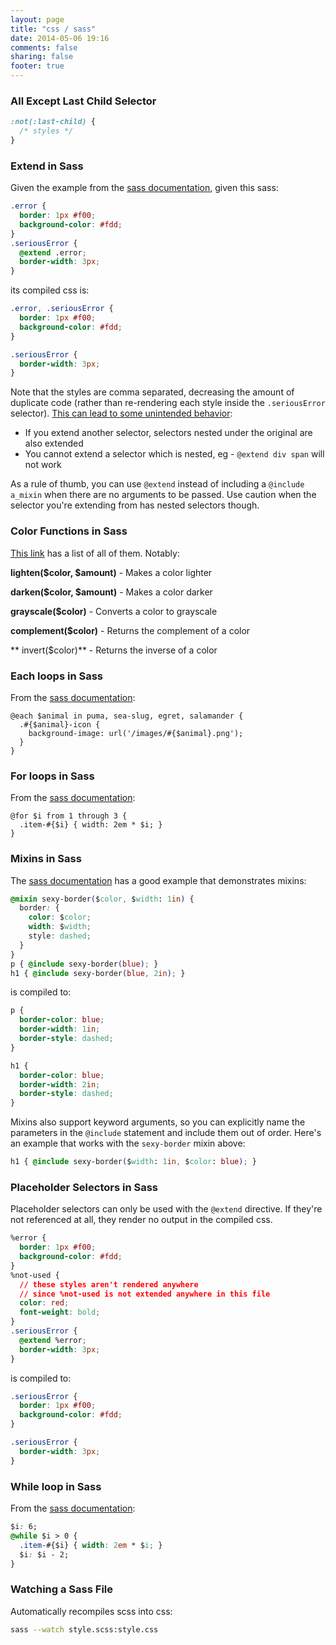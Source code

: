 ```yaml
---
layout: page
title: "css / sass"
date: 2014-05-06 19:16
comments: false
sharing: false
footer: true
---
```


### All Except Last Child Selector
``` css
:not(:last-child) {
  /* styles */
}
```

### Extend in Sass
Given the example from the [sass documentation](http://sass-lang.com/documentation/file.SASS_REFERENCE.html#extend), given this sass:
``` css
.error {
  border: 1px #f00;
  background-color: #fdd;
}
.seriousError {
  @extend .error;
  border-width: 3px;
}
```

its compiled css is:
``` css
.error, .seriousError {
  border: 1px #f00;
  background-color: #fdd;
}

.seriousError {
  border-width: 3px;
}
```

Note that the styles are comma separated, decreasing the amount of duplicate code (rather than re-rendering each style inside the `.seriousError` selector). [This can lead to some unintended behavior](http://css-tricks.com/the-extend-concept/):
 - If you extend another selector, selectors nested under the original are also extended
 - You cannot extend a selector which is nested, eg - `@extend div span` will not work

As a rule of thumb, you can use `@extend` instead of including a `@include a_mixin` when there are no arguments to be passed. Use caution when the selector you're extending from has nested selectors though.

### Color Functions in Sass
[This link](http://sass-lang.com/documentation/Sass/Script/Functions.html) has a list of all of them. Notably:

**lighten($color, $amount)** - Makes a color lighter

**darken($color, $amount)** - Makes a color darker

**grayscale($color)** - Converts a color to grayscale

**complement($color)** - Returns the complement of a color

** invert($color)** -  Returns the inverse of a color

### Each loops in Sass
From the [sass documentation](http://sass-lang.com/documentation/file.SASS_REFERENCE.html#extend):
```
@each $animal in puma, sea-slug, egret, salamander {
  .#{$animal}-icon {
    background-image: url('/images/#{$animal}.png');
  }
}
```

### For loops in Sass
From the [sass documentation](http://sass-lang.com/documentation/file.SASS_REFERENCE.html#extend):
```
@for $i from 1 through 3 {
  .item-#{$i} { width: 2em * $i; }
}
```

### Mixins in Sass
The [sass documentation](http://sass-lang.com/documentation/file.SASS_REFERENCE.html#extend) has a good example that demonstrates mixins:
``` css
@mixin sexy-border($color, $width: 1in) {
  border: {
    color: $color;
    width: $width;
    style: dashed;
  }
}
p { @include sexy-border(blue); }
h1 { @include sexy-border(blue, 2in); }
```
is compiled to:
``` css
p {
  border-color: blue;
  border-width: 1in;
  border-style: dashed;
}

h1 {
  border-color: blue;
  border-width: 2in;
  border-style: dashed;
}
```

Mixins also support keyword arguments, so you can explicitly name the parameters in the `@include` statement and include them out of order. Here's an example that works with the `sexy-border` mixin above:
``` css
h1 { @include sexy-border($width: 1in, $color: blue); }
```

### Placeholder Selectors in Sass
Placeholder selectors can only be used with the `@extend` directive. If they're not referenced at all, they render no output in the compiled css.
``` css
%error {
  border: 1px #f00;
  background-color: #fdd;
}
%not-used {
  // these styles aren't rendered anywhere
  // since %not-used is not extended anywhere in this file
  color: red;
  font-weight: bold;
}
.seriousError {
  @extend %error;
  border-width: 3px;
}
```
is compiled to:
``` css
.seriousError {
  border: 1px #f00;
  background-color: #fdd;
}

.seriousError {
  border-width: 3px;
}
```

### While loop in Sass
From the [sass documentation](http://sass-lang.com/documentation/file.SASS_REFERENCE.html#extend):
``` css
$i: 6;
@while $i > 0 {
  .item-#{$i} { width: 2em * $i; }
  $i: $i - 2;
}
```

### Watching a Sass File
Automatically recompiles scss into css:
``` bash
sass --watch style.scss:style.css
```
